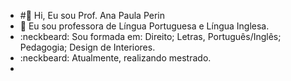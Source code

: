 - #👋 Hi, Eu sou Prof. Ana Paula Perin
- 👀 Eu sou professora de Língua Portuguesa e Língua Inglesa.
- :neckbeard: Sou formada em: Direito; Letras, Português/Inglês; Pedagogia; Design de Interiores.
- :neckbeard: Atualmente, realizando mestrado.
- 

<!---
ProfAnaPaulaPerin/ProfAnaPaulaPerin is a ✨ special ✨ repository because its `README.md` (this file) appears on your GitHub profile.
You can click the Preview link to take a look at your changes.
--->
